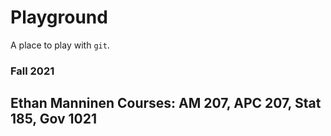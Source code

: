 # Playground

A place to play with `git`.

### Fall 2021
## Ethan Manninen Courses: AM 207, APC 207, Stat 185, Gov 1021
